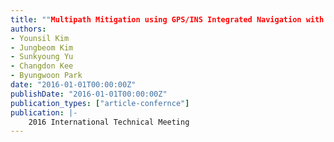 ```yaml
---
title: ""Multipath Mitigation using GPS/INS Integrated Navigation with Adaptive Kalman Filtering""
authors:
- Younsil Kim
- Jungbeom Kim
- Sunkyoung Yu
- Changdon Kee
- Byungwoon Park
date: "2016-01-01T00:00:00Z"
publishDate: "2016-01-01T00:00:00Z"
publication_types: ["article-confernce"]
publication: |-
    2016 International Technical Meeting
---
```

